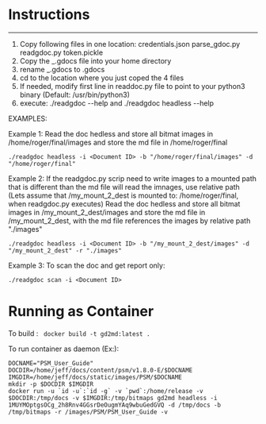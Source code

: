 # Instructions
------------
1. Copy following files in one location:
    credentials.json
    parse_gdoc.py
    readgdoc.py
    token.pickle
2. Copy the _.gdocs file into your home directory
3. rename _.gdocs to .gdocs
4. cd to the location where you just coped the 4 files
5. If needed, modify first line in readdoc.py file to point to your python3 binary (Default: /usr/bin/python3)
6. execute:
./readgdoc --help
and
./readgdoc headless --help

EXAMPLES:

Example 1:
Read the doc <ID> hedless and store all bitmat images in /home/roger/final/images and store the md file in /home/roger/final 

```
./readgdoc headless -i <Document ID> -b "/home/roger/final/images" -d "/home/roger/final"
```

Example 2:
If the readgdoc.py scrip need to write images to a mounted path that is different than the md file will read the imnages, use relative path 
(Lets assume that /my_mount_2_dest is mounted to: /home/roger/final, when readgdoc.py executes)
Read the doc <ID> hedless and store all bitmat images in /my_mount_2_dest/images and store the md file in /my_mount_2_dest, with the md file references the images by relative path "./images"

```
./readgdoc headless -i <Document ID> -b "/my_mount_2_dest/images" -d "/my_mount_2_dest" -r "./images"
```

Example 3:
To scan the doc and get report only:

```
./readgdoc scan -i <Document ID>
```

# Running as Container

To build : ` docker build -t gd2md:latest .`

To run container as daemon (Ex:): 
```
DOCNAME="PSM_User_Guide"
DOCDIR=/home/jeff/docs/content/psm/v1.8.0-E/$DOCNAME
IMGDIR=/home/jeff/docs/static/images/PSM/$DOCNAME
mkdir -p $DOCDIR $IMGDIR
docker run -u `id -u`:`id -g` -v `pwd`:/home/release -v $DOCDIR:/tmp/docs -v $IMGDIR:/tmp/bitmaps gd2md headless -i 1MUYMOptgsOCg_2h8Rnv4GGsrDeOugmYAq9wbuGedGVQ -d /tmp/docs -b /tmp/bitmaps -r /images/PSM/PSM_User_Guide -v
```
